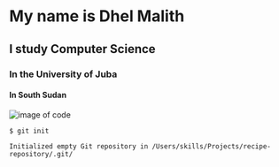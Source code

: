 # My name is Dhel Malith
## I study Computer Science
### In the University of Juba
#### In South Sudan 
![image of code](https://images.app.goo.gl/ggK2AjMNhkrH3PPR9)

```
$ git init

Initialized empty Git repository in /Users/skills/Projects/recipe-repository/.git/
```
